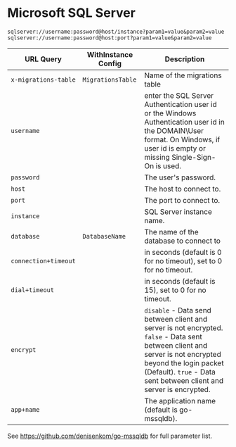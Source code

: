 # Microsoft SQL Server

`sqlserver://username:password@host/instance?param1=value&param2=value`
`sqlserver://username:password@host:port?param1=value&param2=value`

| URL Query  | WithInstance Config | Description |
|------------|---------------------|-------------|
| `x-migrations-table` | `MigrationsTable` | Name of the migrations table |
| `username` | |  enter the SQL Server Authentication user id or the Windows Authentication user id in the DOMAIN\User format. On Windows, if user id is empty or missing Single-Sign-On is used. |
| `password` | | The user's password. | 
| `host` | | The host to connect to. |
| `port` | | The port to connect to. |
| `instance` | | SQL Server instance name. |
| `database` | `DatabaseName` | The name of the database to connect to |
| `connection+timeout` | | in seconds (default is 0 for no timeout), set to 0 for no timeout. |
| `dial+timeout` | | in seconds (default is 15), set to 0 for no timeout. |
| `encrypt` | | `disable` - Data send between client and server is not encrypted. `false` - Data sent between client and server is not encrypted beyond the login packet (Default). `true` - Data sent between client and server is encrypted. |
| `app+name` || The application name (default is go-mssqldb). |

See https://github.com/denisenkom/go-mssqldb for full parameter list.


